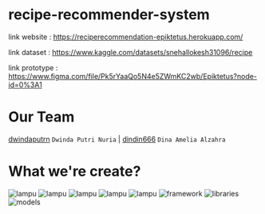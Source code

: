 # recipe-recommender-system

link website : https://reciperecommendation-epiktetus.herokuapp.com/

link dataset : https://www.kaggle.com/datasets/snehallokesh31096/recipe

link prototype : https://www.figma.com/file/Pk5rYaaQo5N4e5ZWmKC2wb/Epiktetus?node-id=0%3A1

# Our Team
[dwindaputrn](https://github.com/dwindaputrn) `Dwinda Putri Nuria` | [dindin666](https://github.com/dindin666) `Dina Amelia Alzahra`

# What we're create?

![lampu](https://user-images.githubusercontent.com/94690346/205849736-ecb314f4-a95b-4a28-a416-95153d387d16.png)
![lampu]([https://user-images.githubusercontent.com/94690346/205849736-ecb314f4-a95b-4a28-a416-95153d387d16.png](https://github.com/dwindaputrn/recipe-recommender-system/blob/master/pict/1.png))
![lampu]([https://user-images.githubusercontent.com/94690346/205849736-ecb314f4-a95b-4a28-a416-95153d387d16.png](https://github.com/dwindaputrn/recipe-recommender-system/blob/master/pict/2.png))
![lampu]([https://user-images.githubusercontent.com/94690346/205849736-ecb314f4-a95b-4a28-a416-95153d387d16.png](https://github.com/dwindaputrn/recipe-recommender-system/blob/master/pict/3.png))
![lampu]([https://user-images.githubusercontent.com/94690346/205849736-ecb314f4-a95b-4a28-a416-95153d387d16.png](https://github.com/dwindaputrn/recipe-recommender-system/blob/master/pict/4.png))
![framework](https://img.shields.io/badge/framework-flask-red)
![libraries](https://img.shields.io/badge/libraries-opencv-green)
![models](https://img.shields.io/badge/models-yolov5-yellow)
